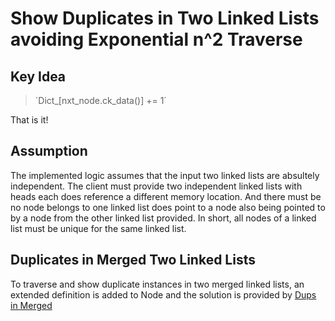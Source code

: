 # Show Duplicates in Two Linked Lists avoiding Exponential n^2 Traverse

## Key Idea

>  ´Dict_[nxt_node.ck_data()] += 1´

That is it!

## Assumption

The implemented logic assumes that the input two linked lists are absultely independent. The client must provide two independent linked lists with heads each does reference a different memory location. And there must be no node belongs to one linked list does point to a node also being pointed to by a node from the other linked list provided. In short, all nodes of a linked list must be unique for the same linked list.

## Duplicates in Merged Two Linked Lists

To traverse and show duplicate instances in two merged linked lists, an extended definition is added to Node and the solution is provided by [Dups in Merged](./dups_in_merged/dups_in_merged.py)